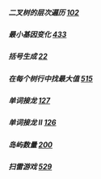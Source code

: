 
##### 二叉树的层次遍历 [102](https://leetcode-cn.com/problems/binary-tree-level-order-traversal/#/description)

##### 最小基因变化 [433](https://leetcode-cn.com/problems/minimum-genetic-mutation/#/description)

##### 括号生成 [22](https://leetcode-cn.com/problems/generate-parentheses/#/description)

##### 在每个树行中找最大值 [515](https://leetcode-cn.com/problems/find-largest-value-in-each-tree-row/#/description)

##### 单词接龙 [127](https://leetcode-cn.com/problems/word-ladder/description/)

##### 单词接龙 II [126](https://leetcode-cn.com/problems/word-ladder-ii/description/)

##### 岛屿数量 [200](https://leetcode-cn.com/problems/number-of-islands/)

##### 扫雷游戏 [529](https://leetcode-cn.com/problems/minesweeper/description/)